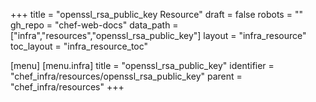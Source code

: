+++
title = "openssl_rsa_public_key Resource"
draft = false
robots = ""
gh_repo = "chef-web-docs"
data_path = ["infra","resources","openssl_rsa_public_key"]
layout = "infra_resource"
toc_layout = "infra_resource_toc"

[menu]
  [menu.infra]
    title = "openssl_rsa_public_key"
    identifier = "chef_infra/resources/openssl_rsa_public_key"
    parent = "chef_infra/resources"
+++

<!-- The contents of this page are automatically generated from the openssl_rsa_public_key.yaml file in the data directory. -->
<!-- To suggest a change, edit the https://github.com/chef/chef/blob/master/lib/chef/resource/openssl_rsa_public_key.rb file
      and submit a pull request to the https://github.com/chef/chef repository. -->
